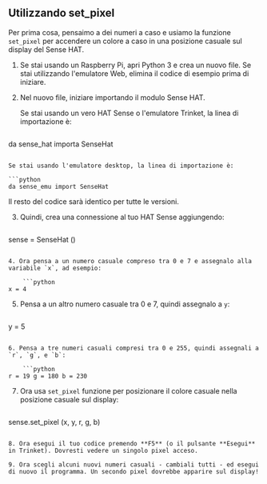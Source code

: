 ## Utilizzando set_pixel

Per prima cosa, pensaimo a dei numeri a caso e usiamo la funzione `set_pixel` per accendere un colore a caso in una posizione casuale sul display del Sense HAT.

1. Se stai usando un Raspberry Pi, apri Python 3 e crea un nuovo file. Se stai utilizzando l'emulatore Web, elimina il codice di esempio prima di iniziare.

2. Nel nuovo file, iniziare importando il modulo Sense HAT.
    
    Se stai usando un vero HAT Sense o l'emulatore Trinket, la linea di importazione è:
    
    ```python
da sense_hat importa SenseHat
```

Se stai usando l'emulatore desktop, la linea di importazione è:

```python
da sense_emu import SenseHat
```

Il resto del codice sarà identico per tutte le versioni.

3. Quindi, crea una connessione al tuo HAT Sense aggiungendo:
    
    ```python
sense = SenseHat ()
```

4. Ora pensa a un numero casuale compreso tra 0 e 7 e assegnalo alla variabile `x`, ad esempio:
    
    ```python
x = 4
```

5. Pensa a un altro numero casuale tra 0 e 7, quindi assegnalo a `y`:
    
    ```python
y = 5
```

6. Pensa a tre numeri casuali compresi tra 0 e 255, quindi assegnali a `r`, `g`, e `b`:
    
    ```python
r = 19 g = 180 b = 230
```

7. Ora usa `set_pixel` funzione per posizionare il colore casuale nella posizione casuale sul display:
    
    ```python
sense.set_pixel (x, y, r, g, b)
```

8. Ora esegui il tuo codice premendo **F5** (o il pulsante **Esegui** in Trinket). Dovresti vedere un singolo pixel acceso.

9. Ora scegli alcuni nuovi numeri casuali - cambiali tutti - ed esegui di nuovo il programma. Un secondo pixel dovrebbe apparire sul display!
